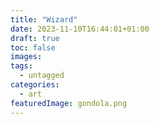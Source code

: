 ```yaml
---
title: "Wizard"
date: 2023-11-10T16:44:01+01:00
draft: true
toc: false
images:
tags:
  - untagged
categories:
  - art
featuredImage: gondola.png
---
```


